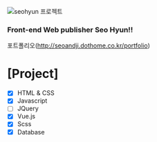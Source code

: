 ![](https://www.google.com/imgres?imgurl=http%3A%2F%2Fimage.dongascience.com%2FPhoto%2F2020%2F03%2F5bddba7b6574b95d37b6079c199d7101.jpg&imgrefurl=https%3A%2F%2Fm.dongascience.com%2Fnews.php%3Fidx%3D35340&tbnid=03GMjyjkGolskM&vet=12ahUKEwiNzOa-vMbyAhV4xosBHY-QBdgQMygCegUIARCxAQ..i&docid=HkLTyh5N1DcG8M&w=500&h=651&q=%EA%B0%95%EC%95%84%EC%A7%80%20%EC%9D%B4%EB%AF%B8%EC%A7%80&ved=2ahUKEwiNzOa-vMbyAhV4xosBHY-QBdgQMygCegUIARCxAQ "seohyun 프로젝트" )

### Front-end Web publisher Seo Hyun!! 

포트폴리오(http://seoandji.dothome.co.kr/portfolio)

# [Project]
- [x] HTML & CSS
- [x] Javascript
- [ ] JQuery
- [x] Vue.js
- [x] Scss
- [x] Database